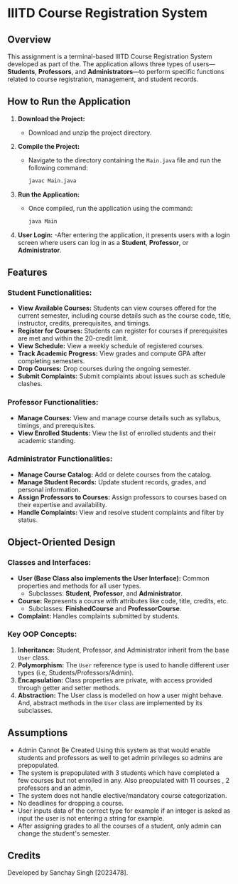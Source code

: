 # IIITD Course Registration System

## Overview
This assignment is a terminal-based IIITD Course Registration System developed as part of the. The application allows three types of users—**Students**, **Professors**, and **Administrators**—to perform specific functions related to course registration, management, and student records.

## How to Run the Application
1. **Download the Project:**
    - Download and unzip the project directory.

2. **Compile the Project:**
    - Navigate to the directory containing the `Main.java` file and run the following command:
      ```bash
      javac Main.java
      ```

3. **Run the Application:**
    - Once compiled, run the application using the command:
      ```bash
      java Main
      ```

4. **User Login:**
    -After entering the application, it presents users with a login screen where users can log in as a **Student**, **Professor**, or **Administrator**.

## Features
### Student Functionalities:
- **View Available Courses:** Students can view courses offered for the current semester, including course details such as the course code, title, instructor, credits, prerequisites, and timings.
- **Register for Courses:** Students can register for courses if prerequisites are met and within the 20-credit limit.
- **View Schedule:** View a weekly schedule of registered courses.
- **Track Academic Progress:** View grades and compute GPA after completing semesters.
- **Drop Courses:** Drop courses during the ongoing semester.
- **Submit Complaints:** Submit complaints about issues such as schedule clashes.

### Professor Functionalities:
- **Manage Courses:** View and manage course details such as syllabus, timings, and prerequisites.
- **View Enrolled Students:** View the list of enrolled students and their academic standing.

### Administrator Functionalities:
- **Manage Course Catalog:** Add or delete courses from the catalog.
- **Manage Student Records:** Update student records, grades, and personal information.
- **Assign Professors to Courses:** Assign professors to courses based on their expertise and availability.
- **Handle Complaints:** View and resolve student complaints and filter by status.

## Object-Oriented Design
### Classes and Interfaces:
- **User (Base Class also implements the User Interface):** Common properties and methods for all user types.
    - Subclasses: **Student**, **Professor**, and **Administrator**.
- **Course:** Represents a course with attributes like code, title, credits, etc.
  - Subclasses: **FinishedCourse** and **ProfessorCourse**.
- **Complaint:** Handles complaints submitted by students.

### Key OOP Concepts:
1. **Inheritance:** Student, Professor, and Administrator inherit from the base `User` class.
2. **Polymorphism:** The `User` reference type is used to handle different user types (i.e, Students/Professors/Admin).
3. **Encapsulation:** Class properties are private, with access provided through getter and setter methods.
4. **Abstraction:** The User class is modelled on how a user might behave. And, abstract methods in the `User` class are implemented by its subclasses.

## Assumptions
- Admin Cannot Be Created Using this system as that would enable students and professors as well to get admin privileges so admins are prepopulated.
- The system is prepopulated with 3 students which have completed a few courses but not enrolled in any. Also preopulated with 11 courses , 2 professors and an admin,
- The system does not handle elective/mandatory course categorization.
- No deadlines for dropping a course.
- User inputs data of the correct type for example if an integer is asked as input the user is not entering a string for example.
- After assigning grades to all the courses of a student, only admin can change the student's semester.

## Credits
Developed by Sanchay Singh [2023478].

